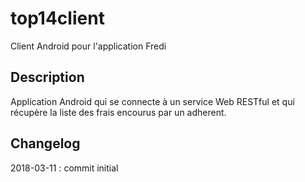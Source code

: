 # top14client
Client Android pour l'application Fredi

## Description
Application Android qui se connecte à un service Web RESTful et qui récupère la liste des frais encourus par un adherent.


## Changelog
2018-03-11 : commit initial
